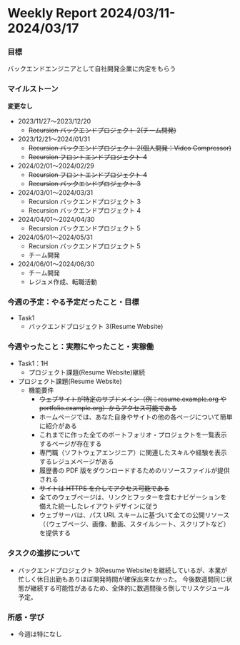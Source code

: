 # Weekly Report 2024/03/11-2024/03/17

### 目標

バックエンドエンジニアとして自社開発企業に内定をもらう

### マイルストーン

**変更なし**

- 2023/11/27〜2023/12/20
  - ~~Recursion バックエンドプロジェクト 2(チーム開発)~~
- 2023/12/21〜2024/01/31
  - ~~Recursion バックエンドプロジェクト 2(個人開発：Video Compressor)~~
  - ~~Recursion フロントエンドプロジェクト 4~~
- 2024/02/01〜2024/02/29
  - ~~Recursion フロントエンドプロジェクト 4~~
  - ~~Recursion バックエンドプロジェクト 3~~
- 2024/03/01〜2024/03/31
  - Recursion バックエンドプロジェクト 3
  - Recursion バックエンドプロジェクト 4
- 2024/04/01〜2024/04/30
  - Recursion バックエンドプロジェクト 5
- 2024/05/01〜2024/05/31
  - Recursion バックエンドプロジェクト 5
  - チーム開発
- 2024/06/01〜2024/06/30
  - チーム開発
  - レジュメ作成、転職活動

### 今週の予定：やる予定だったこと・目標

- Task1
  - バックエンドプロジェクト 3(Resume Website)

### 今週やったこと：実際にやったこと・実稼働

- Task1：1H
  - プロジェクト課題(Resume Website)継続
- プロジェクト課題(Resume Website)
  - 機能要件
    - ~~ウェブサイトが特定のサブドメイン（例：resume.example.org や portfolio.example.org）からアクセス可能である~~
    - ホームページでは、あなた自身やサイトの他の各ページについて簡単に紹介がある
    - これまでに作った全てのポートフォリオ・プロジェクトを一覧表示するページが存在する
    - 専門職（ソフトウェアエンジニア）に関連したスキルや経験を表示するレジュメページがある
    - 履歴書の PDF 版をダウンロードするためのリソースファイルが提供される
    - ~~サイトは HTTPS を介してアクセス可能である~~
    - 全てのウェブページは、リンクとフッターを含むナビゲーションを備えた統一したレイアウトデザインに従う
    - ウェブサーバは、パス URL スキームに基づいて全ての公開リソース（（ウェブページ、画像、動画、スタイルシート、スクリプトなど）を提供する

### タスクの進捗について

- バックエンドプロジェクト 3(Resume Website)を継続しているが、本業が忙しく休日出勤もありほぼ開発時間が確保出来なかった。
  今後数週間同じ状態が継続する可能性があるため、全体的に数週間後ろ倒しでリスケジュール予定。

### 所感・学び

- 今週は特になし
